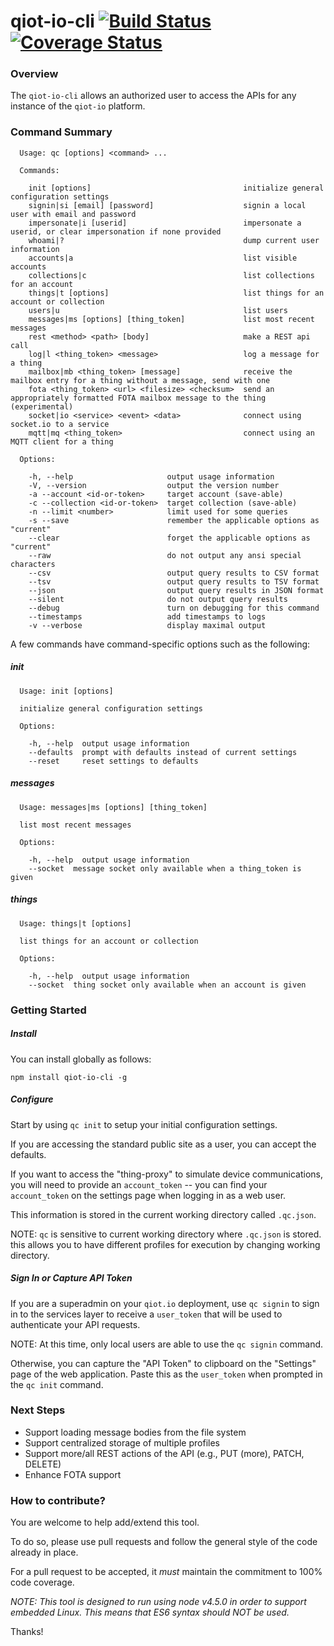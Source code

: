 # qiot-io-cli [![Build Status](https://travis-ci.org/QuantumIOT/qiot-io-cli.svg?branch=master)](https://travis-ci.org/QuantumIOT/qiot-io-cli) [![Coverage Status](https://coveralls.io/repos/github/QuantumIOT/qiot-io-cli/badge.svg?branch=master)](https://coveralls.io/github/QuantumIOT/qiot-io-cli?branch=master)



### Overview
The `qiot-io-cli` allows an authorized user to access the APIs for any instance of the `qiot-io` platform.

### Command Summary

```
  Usage: qc [options] <command> ...

  Commands:

    init [options]                                  initialize general configuration settings
    signin|si [email] [password]                    signin a local user with email and password
    impersonate|i [userid]                          impersonate a userid, or clear impersonation if none provided
    whoami|?                                        dump current user information
    accounts|a                                      list visible accounts
    collections|c                                   list collections for an account
    things|t [options]                              list things for an account or collection
    users|u                                         list users
    messages|ms [options] [thing_token]             list most recent messages
    rest <method> <path> [body]                     make a REST api call
    log|l <thing_token> <message>                   log a message for a thing
    mailbox|mb <thing_token> [message]              receive the mailbox entry for a thing without a message, send with one
    fota <thing_token> <url> <filesize> <checksum>  send an appropriately formatted FOTA mailbox message to the thing (experimental)
    socket|io <service> <event> <data>              connect using socket.io to a service
    mqtt|mq <thing_token>                           connect using an MQTT client for a thing

  Options:

    -h, --help                     output usage information
    -V, --version                  output the version number
    -a --account <id-or-token>     target account (save-able)
    -c --collection <id-or-token>  target collection (save-able)
    -n --limit <number>            limit used for some queries
    -s --save                      remember the applicable options as "current"
    --clear                        forget the applicable options as "current"
    --raw                          do not output any ansi special characters
    --csv                          output query results to CSV format
    --tsv                          output query results to TSV format
    --json                         output query results in JSON format
    --silent                       do not output query results
    --debug                        turn on debugging for this command
    --timestamps                   add timestamps to logs
    -v --verbose                   display maximal output
```

A few commands have command-specific options such as the following:

##### init

```
  Usage: init [options]

  initialize general configuration settings

  Options:

    -h, --help  output usage information
    --defaults  prompt with defaults instead of current settings
    --reset     reset settings to defaults
```

##### messages
```
  Usage: messages|ms [options] [thing_token]

  list most recent messages

  Options:

    -h, --help  output usage information
    --socket  message socket only available when a thing_token is given
```

##### things
```
  Usage: things|t [options]

  list things for an account or collection

  Options:

    -h, --help  output usage information
    --socket  thing socket only available when an account is given
```

### Getting Started

##### Install

You can install globally as follows:

```
npm install qiot-io-cli -g
```

##### Configure

Start by using `qc init` to setup your initial configuration settings.

If you are accessing the standard public site as a user, you can accept the defaults.

If you want to access the "thing-proxy" to simulate device communications,
you will need to provide an `account_token` --
you can find your `account_token` on the settings page when logging in as a web user.

This information is stored in the current working directory called `.qc.json`.

NOTE: `qc` is sensitive to current working directory where `.qc.json` is stored.
this allows you to have different profiles for execution by changing working directory.

##### Sign In or Capture API Token

If you are a superadmin on your `qiot.io` deployment,
use `qc signin` to sign in to the services layer to receive a `user_token` that will be used
to authenticate your API requests.

NOTE: At this time, only local users are able to use the `qc signin` command.

Otherwise, you can capture the "API Token" to clipboard on the "Settings" page of the web application.
Paste this as the `user_token` when prompted in the `qc init` command. 

### Next Steps

* Support loading message bodies from the file system
* Support centralized storage of multiple profiles
* Support more/all REST actions of the API (e.g., PUT (more), PATCH, DELETE)
* Enhance FOTA support

### How to contribute?

You are welcome to help add/extend this tool.

To do so, please use pull requests and follow the general style of the code already in place.

For a pull request to be accepted, it _must_ maintain the commitment to 100% code coverage.

_*NOTE*: This tool is designed to run using node v4.5.0 in order to support embedded Linux.
This means that *ES6 syntax* should *NOT* be used._

Thanks!